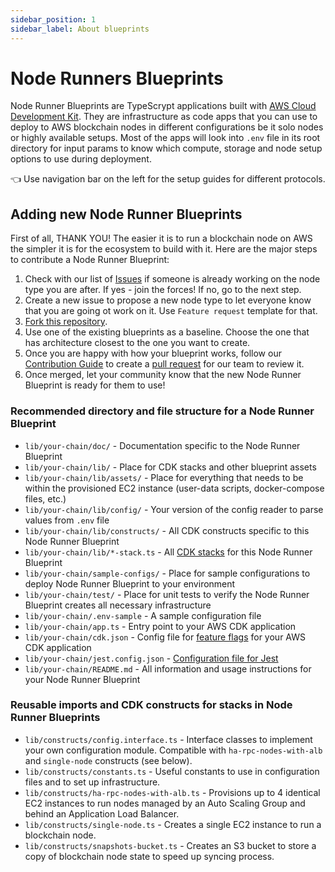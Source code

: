 ```yaml
---
sidebar_position: 1
sidebar_label: About blueprints
---
```


# Node Runners Blueprints

Node Runner Blueprints are TypeScrypt applications built with [AWS Cloud Development Kit](https://aws.amazon.com/cdk/). They are infrastructure as code apps that you can use to deploy to AWS blockchain nodes in different configurations be it solo nodes or highly available setups. Most of the apps will look into `.env` file in its root directory for input params to know which compute, storage and node setup options to use during deployment.

👈 Use navigation bar on the left for the setup guides for different protocols.

## Adding new Node Runner Blueprints

First of all, THANK YOU! The easier it is to run a blockchain node on AWS the simpler it is for the ecosystem to build with it. Here are the major steps to contribute a Node Runner Blueprint:

1. Check with our list of [Issues](https://github.com/aws-samples/aws-blockchain-node-runners/issues) if someone is already working on the node type you are after. If yes - join the forces! If no, go to the next step.
2. Create a new issue to propose a new node type to let everyone know that you are going ot work on it. Use `Feature request` template for that.
3. [Fork this repository](https://help.github.com/articles/fork-a-repo/).
4. Use one of the existing blueprints as a baseline. Choose the one that has architecture closest to the one you want to create.
5. Once you are happy with how your blueprint works, follow our [Contribution Guide](https://github.com/aws-samples/aws-blockchain-node-runners/blob/main/CONTRIBUTING.md) to create a [pull request](https://help.github.com/articles/creating-a-pull-request/) for our team to review it.
6. Once merged, let your community know that the new Node Runner Blueprint is ready for them to use!

### Recommended directory and file structure for a Node Runner Blueprint

- `lib/your-chain/doc/` - Documentation specific to the Node Runner Blueprint
- `lib/your-chain/lib/` - Place for CDK stacks and other blueprint assets
- `lib/your-chain/lib/assets/` - Place for everything that needs to be within the provisioned EC2 instance (user-data scripts, docker-compose files, etc.)
- `lib/your-chain/lib/config/` - Your version of the config reader to parse values from `.env` file
- `lib/your-chain/lib/constructs/` - All CDK constructs specific to this  Node Runner Blueprint
- `lib/your-chain/lib/*-stack.ts` - All [CDK stacks](https://docs.aws.amazon.com/cdk/v2/guide/stacks.html) for this Node Runner Blueprint
- `lib/your-chain/sample-configs/` - Place for sample configurations to deploy Node Runner Blueprint to your environment
- `lib/your-chain/test/` - Place for unit tests to verify the Node Runner Blueprint creates all necessary infrastructure
- `lib/your-chain/.env-sample` - A sample configuration file
- `lib/your-chain/app.ts` - Entry point to your AWS CDK application
- `lib/your-chain/cdk.json` - Config file for [feature flags](https://docs.aws.amazon.com/cdk/v2/guide/featureflags.html) for your AWS CDK application
- `lib/your-chain/jest.config.json` - [Configuration file for Jest](https://jestjs.io/docs/configuration)
- `lib/your-chain/README.md` - All information and usage instructions for your Node Runner Blueprint

### Reusable imports and CDK constructs for stacks in Node Runner Blueprints

- `lib/constructs/config.interface.ts` - Interface classes to implement your own configuration module. Compatible with `ha-rpc-nodes-with-alb` and `single-node` constructs (see below).
- `lib/constructs/constants.ts` - Useful constants to use in configuration files and to set up infrastructure.
- `lib/constructs/ha-rpc-nodes-with-alb.ts` - Provisions up to 4 identical EC2 instances to run nodes managed by an Auto Scaling Group and behind an Application Load Balancer.
- `lib/constructs/single-node.ts` - Creates a single EC2 instance to run a blockchain node.
- `lib/constructs/snapshots-bucket.ts` - Creates an S3 bucket to store a copy of blockchain node state to speed up syncing process.
